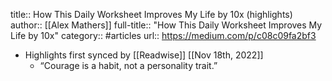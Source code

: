 title:: How This Daily Worksheet Improves My Life by 10x (highlights)
author:: [[Alex Mathers]]
full-title:: "How This Daily Worksheet Improves My Life by 10x"
category:: #articles
url:: https://medium.com/p/c08c09fa2bf3

- Highlights first synced by [[Readwise]] [[Nov 18th, 2022]]
	- “Courage is a habit, not a personality trait.”